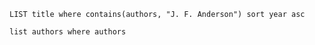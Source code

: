 ```dataview
LIST title where contains(authors, "J. F. Anderson") sort year asc
```
```dataview
list authors where authors
```
